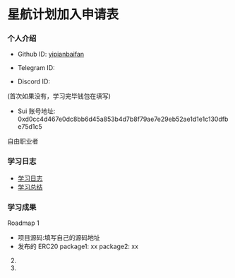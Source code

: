# 星航计划加入申请表

### 个人介绍

- Github ID: [yipianbaifan](https://github.com/yipianbaifan)

- Telegram ID:

- Discord ID:

(首次如果没有，学习完毕钱包在填写)

- Sui 账号地址: 0xd0cc4d467e0dc8bb6d45a853b4d7b8f79ae7e29eb52ae1d1e1c130dfbe75d1c5

自由职业者

### 学习日志

- [学习日志](journal.md)
- [学习总结](summary.md)

### 学习成果

Roadmap 1

- 项目源码:填写自己的源码地址
- 发布的 ERC20
  package1: xx
  package2: xx

2.

3.
